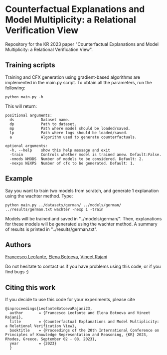 # Counterfactual Explanations and Model Multiplicity: a Relational Verification View

Repository for the KR 2023 paper "Counterfactual Explanations and Model Multiplicity: a Relational Verification View".


## Training scripts 

Training and CFX generation using gradient-based algorithms are implemented in the main.py script.
To obtain all the parameters, run the following:

```
python main.py -h
```

This will return:

```
positional arguments:
  ds            Dataset name.
  dp            Path to dataset.
  mp            Path where model should be loaded/saved.
  lp            Path where logs should be loaded/saved.
  a             Algorithm used to generate counterfactuals.

optional arguments:
  -h, --help    show this help message and exit
  -train        Controls whether model is trained anew. Default:False.
  -nmods NMODS  Number of models to be considered. Default: 2.
  -nexps NEXPS  Number of cfx to be generated. Default: 1.
```

## Example

Say you want to train two models from scratch, and generate 1 explanation using the wachter method. Type:

```
python main.py ../datasets/german/ ../models/german/ ../results/german.txt wachter -nexp 1 -train
```

Models will be trained and saved in "../models/german/". Then, explanations for these models will be generated using the wachter method. A summary of results is printed in "../results/german.txt".


## Authors

[Francesco Leofante](https://fraleo.github.io),
[Elena Botoeva](https://www.kent.ac.uk/computing/people/3838/botoeva-elena),
[Vineet Rajani](https://vineetrajani.github.io/)

Do not hesitate to contact us if you have problems using this code, or if you find bugs :)


## Citing this work

If you decide to use this code for your experiments, please cite

```
@inproceedings{LeofanteBotoevaRajani23,
  author       = {Francesco Leofante and Elena Botoeva and Vineet Rajani},
  title        = {Counterfactual Explanations and Model Multiplicity: a Relational Verification View},
  booktitle    = {Proceedings of the 20th International Conference on Principles of Knowledge Representation and Reasoning, {KR} 2023, Rhodes, Greece. September 02 - 08, 2023},
  year         = {2023}
  }
```

